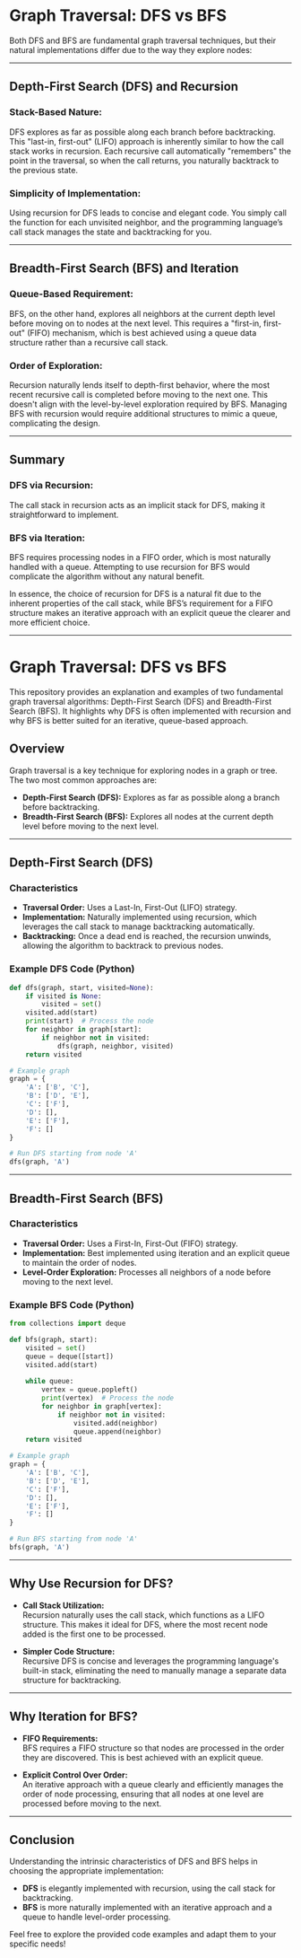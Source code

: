 # Graph Traversal: DFS vs BFS

Both DFS and BFS are fundamental graph traversal techniques, but their natural implementations differ due to the way they explore nodes:

---

## Depth-First Search (DFS) and Recursion

### Stack-Based Nature:
DFS explores as far as possible along each branch before backtracking. This "last-in, first-out" (LIFO) approach is inherently similar to how the call stack works in recursion. Each recursive call automatically "remembers" the point in the traversal, so when the call returns, you naturally backtrack to the previous state.

### Simplicity of Implementation:
Using recursion for DFS leads to concise and elegant code. You simply call the function for each unvisited neighbor, and the programming language’s call stack manages the state and backtracking for you.

---

## Breadth-First Search (BFS) and Iteration

### Queue-Based Requirement:
BFS, on the other hand, explores all neighbors at the current depth level before moving on to nodes at the next level. This requires a "first-in, first-out" (FIFO) mechanism, which is best achieved using a queue data structure rather than a recursive call stack.

### Order of Exploration:
Recursion naturally lends itself to depth-first behavior, where the most recent recursive call is completed before moving to the next one. This doesn't align with the level-by-level exploration required by BFS. Managing BFS with recursion would require additional structures to mimic a queue, complicating the design.

---

## Summary

### DFS via Recursion:
The call stack in recursion acts as an implicit stack for DFS, making it straightforward to implement.

### BFS via Iteration:
BFS requires processing nodes in a FIFO order, which is most naturally handled with a queue. Attempting to use recursion for BFS would complicate the algorithm without any natural benefit.

In essence, the choice of recursion for DFS is a natural fit due to the inherent properties of the call stack, while BFS’s requirement for a FIFO structure makes an iterative approach with an explicit queue the clearer and more efficient choice.

---

# Graph Traversal: DFS vs BFS

This repository provides an explanation and examples of two fundamental graph traversal algorithms: Depth-First Search (DFS) and Breadth-First Search (BFS). It highlights why DFS is often implemented with recursion and why BFS is better suited for an iterative, queue-based approach.

## Overview

Graph traversal is a key technique for exploring nodes in a graph or tree. The two most common approaches are:

- **Depth-First Search (DFS):** Explores as far as possible along a branch before backtracking.
- **Breadth-First Search (BFS):** Explores all nodes at the current depth level before moving to the next level.

---

## Depth-First Search (DFS)

### Characteristics

- **Traversal Order:** Uses a Last-In, First-Out (LIFO) strategy.
- **Implementation:** Naturally implemented using recursion, which leverages the call stack to manage backtracking automatically.
- **Backtracking:** Once a dead end is reached, the recursion unwinds, allowing the algorithm to backtrack to previous nodes.

### Example DFS Code (Python)

```python
def dfs(graph, start, visited=None):
    if visited is None:
        visited = set()
    visited.add(start)
    print(start)  # Process the node
    for neighbor in graph[start]:
        if neighbor not in visited:
            dfs(graph, neighbor, visited)
    return visited

# Example graph
graph = {
    'A': ['B', 'C'],
    'B': ['D', 'E'],
    'C': ['F'],
    'D': [],
    'E': ['F'],
    'F': []
}

# Run DFS starting from node 'A'
dfs(graph, 'A')
```

---

## Breadth-First Search (BFS)

### Characteristics

- **Traversal Order:** Uses a First-In, First-Out (FIFO) strategy.
- **Implementation:** Best implemented using iteration and an explicit queue to maintain the order of nodes.
- **Level-Order Exploration:** Processes all neighbors of a node before moving to the next level.

### Example BFS Code (Python)

```python
from collections import deque

def bfs(graph, start):
    visited = set()
    queue = deque([start])
    visited.add(start)
    
    while queue:
        vertex = queue.popleft()
        print(vertex)  # Process the node
        for neighbor in graph[vertex]:
            if neighbor not in visited:
                visited.add(neighbor)
                queue.append(neighbor)
    return visited

# Example graph
graph = {
    'A': ['B', 'C'],
    'B': ['D', 'E'],
    'C': ['F'],
    'D': [],
    'E': ['F'],
    'F': []
}

# Run BFS starting from node 'A'
bfs(graph, 'A')
```

---

## Why Use Recursion for DFS?

- **Call Stack Utilization:**  
  Recursion naturally uses the call stack, which functions as a LIFO structure. This makes it ideal for DFS, where the most recent node added is the first one to be processed.
  
- **Simpler Code Structure:**  
  Recursive DFS is concise and leverages the programming language's built-in stack, eliminating the need to manually manage a separate data structure for backtracking.

---

## Why Iteration for BFS?

- **FIFO Requirements:**  
  BFS requires a FIFO structure so that nodes are processed in the order they are discovered. This is best achieved with an explicit queue.
  
- **Explicit Control Over Order:**  
  An iterative approach with a queue clearly and efficiently manages the order of node processing, ensuring that all nodes at one level are processed before moving to the next.

---

## Conclusion

Understanding the intrinsic characteristics of DFS and BFS helps in choosing the appropriate implementation:

- **DFS** is elegantly implemented with recursion, using the call stack for backtracking.
- **BFS** is more naturally implemented with an iterative approach and a queue to handle level-order processing.

Feel free to explore the provided code examples and adapt them to your specific needs!

